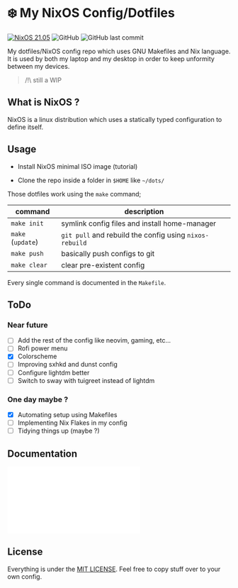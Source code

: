 # ❄️ My NixOS Config/Dotfiles

[![NixOS 21.05](https://img.shields.io/badge/NixOS-v21.05-blue.svg?style=flat&logo=NixOS&logoColor=white)](https://nixos.org)
![GitHub](https://img.shields.io/github/license/noe-tarbouriech/nix-config)
![GitHub last commit](https://img.shields.io/github/last-commit/noe-tarbouriech/nix-config)

My dotfiles/NixOS config repo which uses GNU Makefiles and Nix language. It is used by both my laptop and my desktop in order to keep unformity between my devices.

> /!\ still a WIP

## What is NixOS ?

NixOS is a linux distribution which uses a statically typed configuration to define itself.

## Usage

- Install NixOS minimal ISO image (tutorial)

- Clone the repo inside a folder in `$HOME` like `~/dots/`

Those dotfiles work using the `make` command; 

| command           | description                                              |
|------------------ | -------------------------------------------------------- |
| `make init`       | symlink config files and install home-manager            |
| `make` (`update`) | `git pull` and rebuild the config using `nixos-rebuild`  |
| `make push`       | basically push configs to git                            |
| `make clear`      | clear pre-existent config                                |

Every single command is documented in the `Makefile`.


## ToDo

### Near future

- [ ] Add the rest of the config like neovim, gaming, etc...
- [ ] Rofi power menu
- [x] Colorscheme
- [ ] Improving sxhkd and dunst config
- [ ] Configure lightdm better
- [ ] Switch to sway with tuigreet instead of lightdm

### One day maybe ?

- [x] Automating setup using Makefiles
- [ ] Implementing Nix Flakes in my config
- [ ] Tidying things up (maybe ?)

## Documentation

![Installation](/doc/installing-nixos.md)

## License

Everything is under the [MIT LICENSE](LICENSE). Feel free to copy stuff over to your own config.
